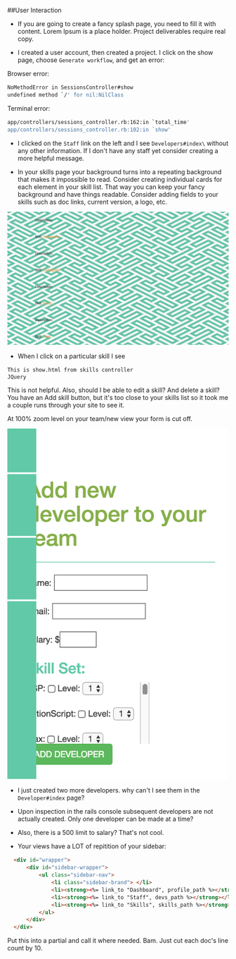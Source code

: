 ##User Interaction

- If you are going to create a fancy splash page, you need to fill it with content. Lorem Ipsum is a place holder.  Project deliverables require real copy.

- I created a user account, then created a project. I click on the show page, choose `Generate workflow`, and get an error:

Browser error:

```bash
NoMethodError in SessionsController#show
undefined method `/' for nil:NilClass
```

Terminal error:

```bash
app/controllers/sessions_controller.rb:162:in `total_time'
app/controllers/sessions_controller.rb:102:in `show'
```

- I clicked on the `Staff` link on the left and I see  `Developers#index\` without any other information. If I don't have any staff yet consider creating a more helpful message.

- In your skills page your background turns into a repeating background that makes it impossible to read. Consider creating individual cards for each element in your skill list.  That way you can keep your fancy background and have things readable.  Consider adding fields to your skills such as doc links, current version, a logo, etc.

![](/imgs/hiddentext.png)

- When I click on a particular skill I see

```
This is show.html from skills controller
JQuery
```

This is not helpful. Also, should I be able to edit a skill? And delete a skill?  You have an Add skill button, but it's too close to your skills list so it took me a couple runs through your site to see it.


At 100% zoom level on your team/new view your form is cut off.

![](/imgs/cantseeform.png)

- I just created two more developers. why can't I see them in the `Developer#index` page?

- Upon inspection in the rails console subsequent developers are not actually created. Only one developer can be made at a time?

- Also, there is a 500 limit to salary? That's not cool.


- Your views have a LOT of repitition of your sidebar:

```html
  <div id="wrapper">
      <div id="sidebar-wrapper">
          <ul class="sidebar-nav">
              <li class="sidebar-brand"> </li>
              <li><strong><%= link_to "Dashboard", profile_path %></strong></li>
              <li><strong><%= link_to "Staff", devs_path %></strong></li>
              <li><strong><%= link_to "Skills", skills_path %></strong></li>
          </ul>
      </div>
  </div>
```

Put this into a partial and call it where needed. Bam. Just cut each doc's line count by 10.
